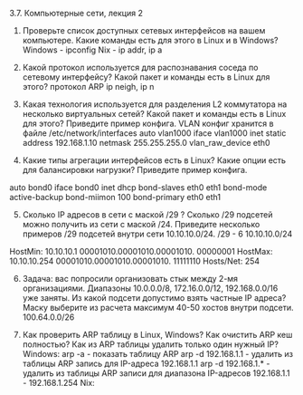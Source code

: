 3.7. Компьютерные сети, лекция 2

1. Проверьте список доступных сетевых интерфейсов на вашем компьютере. Какие команды есть для этого в Linux и в Windows?
Windows - ipconfig
Nix - ip addr, ip a

2. Какой протокол используется для распознавания соседа по сетевому интерфейсу? Какой пакет и команды есть в Linux для этого?
протокол ARP
ip neigh, ip n

3. Какая технология используется для разделения L2 коммутатора на несколько виртуальных сетей? Какой пакет и команды есть в Linux для этого? Приведите пример конфига.
VLAN
конфиг хранится в файле /etc/network/interfaces
auto vlan1000
iface vlan1000 inet static
        address 192.168.1.10
        netmask 255.255.255.0
        vlan_raw_device eth0

4. Какие типы агрегации интерфейсов есть в Linux? Какие опции есть для балансировки нагрузки? Приведите пример конфига.

auto bond0
iface bond0 inet dhcp
   bond-slaves eth0 eth1
   bond-mode active-backup
   bond-miimon 100
   bond-primary eth0 eth1

5. Сколько IP адресов в сети с маской /29 ? Сколько /29 подсетей можно получить из сети с маской /24. Приведите несколько примеров /29 подсетей внутри сети 10.10.10.0/24.
/29 - 6
10.10.10.0/24

HostMin:   10.10.10.1           00001010.00001010.00001010. 00000001
HostMax:   10.10.10.254         00001010.00001010.00001010. 11111110
Hosts/Net: 254

6. Задача: вас попросили организовать стык между 2-мя организациями. Диапазоны 10.0.0.0/8, 172.16.0.0/12, 192.168.0.0/16 уже заняты. Из какой подсети допустимо взять частные IP адреса? Маску выберите из расчета максимум 40-50 хостов внутри подсети.
100.64.0.0/26


7. Как проверить ARP таблицу в Linux, Windows? Как очистить ARP кеш полностью? Как из ARP таблицы удалить только один нужный IP?
Windows:
arp -a - показать таблицу ARP
arp -d 192.168.1.1 - удалить из таблицы ARP запись для IP-адреса 192.168.1.1
arp -d 192.168.1.* - удалить из таблицы ARP записи для диапазона IP-адресов 192.168.1.1 - 192.168.1.254
Nix:
